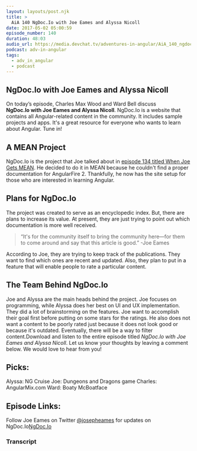 ```yaml
---
layout: layouts/post.njk
title: >
  AiA 140 NgDoc.Io with Joe Eames and Alyssa Nicoll
date: 2017-05-02 05:00:59
episode_number: 140
duration: 48:03
audio_url: https://media.devchat.tv/adventures-in-angular/AiA_140_ngdoc_io_with_Joe_Eames_and_Alyssa_Nicoll.mp3
podcast: adv-in-angular
tags:
  - adv_in_angular
  - podcast
---
```


## NgDoc.Io with Joe Eames and Alyssa Nicoll

On today’s episode, Charles Max Wood&nbsp;and Ward Bell discuss **NgDoc.Io&nbsp;with Joe Eames and Alyssa Nicoll**. NgDoc.Io is a website that contains all Angular-related content in the community. It includes sample projects and apps. It's a great resource for everyone who wants to learn about Angular. Tune in!

## A MEAN Project

NgDoc.Io is the project that Joe talked about in [episode 134 titled When Joe Gets MEAN](https://devchat.tv/adv-in-angular/when-joe-gets-mean). He decided to do it in MEAN because he couldn't find a proper documentation for AngularFire 2. Thankfully, he now has the site setup for those who are interested in learning Angular.

## Plans for NgDoc.Io

The project was created to serve as an encyclopedic index. But, there are plans to increase its value. At present, they are just trying to point out which documentation is more well received.

> “It's for the community itself to bring the community here—for them to come around and say that this article is good.” -Joe Eames

According to Joe, they are trying to keep track of the publications. They want to find which ones are recent and updated. Also, they plan to put in a feature that will enable people to rate a particular content.

## The Team Behind NgDoc.Io

Joe and Alyssa are the main heads behind the project. Joe focuses on programming, while Alyssa does her best on UI and UX implementation. They did a lot of brainstorming on the features. Joe want to accomplish their goal first before putting on some stars for the ratings. He also does not want a content to be poorly rated just because it does not look good or because it's outdated. Eventually, there will be a way to filter content.Download and listen to the entire episode titled _NgDoc.Io with Joe Eames and Alyssa Nicoll_. Let us know your thoughts by leaving a comment below. We would love to hear from you!&nbsp;

## Picks:

Alyssa: NG Cruise Joe: Dungeons and Dragons game Charles: AngularMix.com Ward: Boaty McBoatface

## Episode Links:

Follow Joe Eames on Twitter [@josepheames](https://twitter.com/josepheames) for updates on NgDoc.Io[NgDoc.Io](http://ngdoc.io/)

### Transcript
